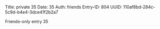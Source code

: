 Title: private 35
Date: 35
Auth: friends
Entry-ID: 804
UUID: 110af8bd-284c-5c9d-b4e4-3dce41f2b2a7

Friends-only entry 35

